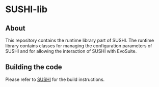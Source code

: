 # SUSHI-lib

## About

This repository contains the runtime library part of SUSHI. The runtime library contains classes for managing the 
configuration parameters of SUSHI and for allowing the interaction of SUSHI with EvoSuite.

## Building the code

Please refer to [SUSHI](https://github.com/pietrobraione/sushi) for the build instructions.
